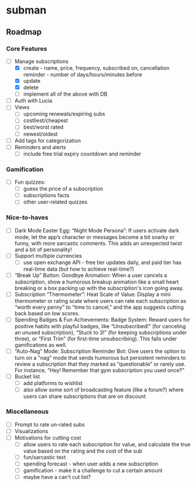 # subman

## Roadmap

### Core Features

- [ ] Manage subscriptions
  - [x] create - name, price, frequency, subscribed on, cancellation reminder - number of days/hours/minutes before
  - [x] update
  - [x] delete
  - [ ] implement all of the above with DB
- [ ] Auth with Lucia
- [ ] Views
  - [ ] upcoming renewals/expiring subs
  - [ ] costliest/cheapest
  - [ ] best/worst rated
  - [ ] newest/oldest
- [ ] Add tags for categorization
- [ ] Reminders and alerts
  - [ ] include free trial expiry countdown and reminder

### Gamification

- [ ] Fun quizzes:
  - [ ] guess the price of a subscription
  - [ ] subscriptions facts
  - [ ] other user-related quizzes

### Nice-to-haves

- [ ] Dark Mode Easter Egg: “Night Mode Persona”: If users activate dark mode, let the app’s character or messages become a bit snarky or funny, with more sarcastic comments. This adds an unexpected twist and a bit of personality!
- [ ] Support multiple currencies
  - [ ] use open exchange API - free tier updates daily, and paid tier has real-time data (but how to achieve real-time?)
- [ ] “Break Up” Button: Goodbye Animation: When a user cancels a subscription, show a humorous breakup animation like a small heart breaking or a box packing up with the subscription's icon going away.
- [ ] Subscription “Thermometer”: Heat Scale of Value: Display a mini thermometer or rating scale where users can rate each subscription as “worth every penny” to “time to cancel,” and the app suggests cutting back based on low scores.
- [ ] Spending Badges & Fun Achievements: Badge System: Reward users for positive habits with playful badges, like “Unsubscribed!” (for canceling an unused subscription), “Stuck to 3!” (for keeping subscriptions under three), or “First Trim” (for first-time unsubscribing). This falls under gamifications as well.
- [ ] “Auto-Nag” Mode: Subscription Reminder Bot: Give users the option to turn on a "nag" mode that sends humorous but persistent reminders to review a subscription that they marked as “questionable” or rarely use. For instance, “Hey! Remember that gym subscription you used once?”
- [ ] Bucket list
  - [ ] add platforms to wishlist
  - [ ] also allow some sort of broadcasting feature (like a forum?) where users can share subscriptions that are on discount

### Miscellaneous

- [ ] Prompt to rate un-rated subs
- [ ] Visualizations
- [ ] Motivations for cutting cost
  - [ ] allow users to rate each subscription for value, and calculate the true value based on the rating and the cost of the sub
  - [ ] fun/sarcastic text
  - [ ] spending forecast - when user adds a new subscription
  - [ ] gamification - make it a challenge to cut a certain amount
  - [ ] maybe have a can't cut list?
